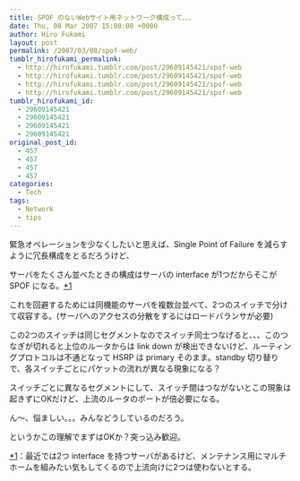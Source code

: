 ```yaml
---
title: SPOF のないWebサイト用ネットワーク構成って、、、
date: Thu, 08 Mar 2007 15:00:00 +0000
author: Hiro Fukami
layout: post
permalink: /2007/03/08/spof-web/
tumblr_hirofukami_permalink:
  - http://hirofukami.tumblr.com/post/29609145421/spof-web
  - http://hirofukami.tumblr.com/post/29609145421/spof-web
  - http://hirofukami.tumblr.com/post/29609145421/spof-web
  - http://hirofukami.tumblr.com/post/29609145421/spof-web
tumblr_hirofukami_id:
  - 29609145421
  - 29609145421
  - 29609145421
  - 29609145421
original_post_id:
  - 457
  - 457
  - 457
  - 457
categories:
  - Tech
tags:
  - Network
  - tips
---
```

<div class="section">
  <p>
    緊急オペレーションを少なくしたいと思えば、Single Point of Failure を減らすように冗長構成をとるだろうけど、
  </p>
  
  <p>
    サーバをたくさん並べたときの構成はサーバの interface が1つだからそこが SPOF になる。<span class="footnote"><a href="#f1" name="fn1" title="最近では2つ interface を持つサーバがあるけど、メンテナンス用にマルチホームを組みたい気もしてくるので上流向けに2つは使わないとする。" target="_blank">*1</a></span>
  </p>
  
  <p>
    これを回避するためには同機能のサーバを複数台並べて、2つのスイッチで分けて収容する。(サーバへのアクセスの分散をするにはロードバランサが必要)
  </p>
  
  <p>
    この2つのスイッチは同じセグメントなのでスイッチ同士つなげると、、、このつなぎが切れると上位のルータからは link down が検出できないけど、ルーティングプロトコルは不通となって HSRP は primary そのまま。standby 切り替りで、各スイッチごとにパケットの流れが異なる現象になる？
  </p>
  
  <p>
    スイッチごとに異なるセグメントにして、スイッチ間はつながないとこの現象は起きずにOKだけど、上流のルータのポートが倍必要になる。
  </p>
  
  <p>
    ん～、悩ましい。。。みんなどうしているのだろう。
  </p>
  
  <p>
    というかこの理解でまずはOKか？突っ込み歓迎。
  </p>
</div>

<div class="footnote">
  <p class="footnote">
    <a href="#fn1" name="f1" target="_blank">*1</a>：最近では2つ interface を持つサーバがあるけど、メンテナンス用にマルチホームを組みたい気もしてくるので上流向けに2つは使わないとする。
  </p>
</div>